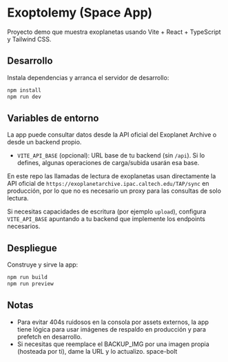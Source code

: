 # Exoptolemy (Space App)

Proyecto demo que muestra exoplanetas usando Vite + React + TypeScript y Tailwind CSS.

## Desarrollo

Instala dependencias y arranca el servidor de desarrollo:

```bash
npm install
npm run dev
```

## Variables de entorno

La app puede consultar datos desde la API oficial del Exoplanet Archive o desde un backend propio.

- `VITE_API_BASE` (opcional): URL base de tu backend (sin `/api`). Si lo defines, algunas operaciones de carga/subida usarán esa base.

En este repo las llamadas de lectura de exoplanetas usan directamente la API oficial de
`https://exoplanetarchive.ipac.caltech.edu/TAP/sync` en producción, por lo que no es necesario un proxy para las consultas de solo lectura.

Si necesitas capacidades de escritura (por ejemplo `upload`), configura `VITE_API_BASE` apuntando a tu backend que implemente los endpoints necesarios.

## Despliegue

Construye y sirve la app:

```bash
npm run build
npm run preview
```

## Notas

- Para evitar 404s ruidosos en la consola por assets externos, la app tiene lógica para usar imágenes de respaldo en producción y para prefetch en desarrollo.
- Si necesitas que reemplace el BACKUP_IMG por una imagen propia (hosteada por ti), dame la URL y lo actualizo.
space-bolt
